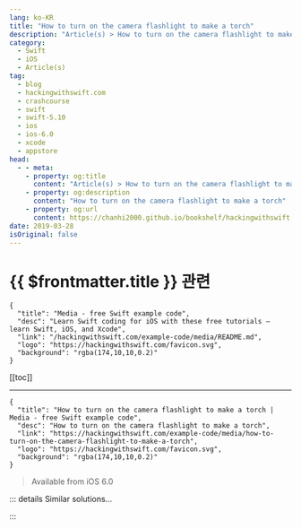 ```yaml
---
lang: ko-KR
title: "How to turn on the camera flashlight to make a torch"
description: "Article(s) > How to turn on the camera flashlight to make a torch"
category:
  - Swift
  - iOS
  - Article(s)
tag: 
  - blog
  - hackingwithswift.com
  - crashcourse
  - swift
  - swift-5.10
  - ios
  - ios-6.0
  - xcode
  - appstore
head:
  - - meta:
    - property: og:title
      content: "Article(s) > How to turn on the camera flashlight to make a torch"
    - property: og:description
      content: "How to turn on the camera flashlight to make a torch"
    - property: og:url
      content: https://chanhi2000.github.io/bookshelf/hackingwithswift.com/example-code/media/how-to-turn-on-the-camera-flashlight-to-make-a-torch.html
date: 2019-03-28
isOriginal: false
---
```


# {{ $frontmatter.title }} 관련

```component VPCard
{
  "title": "Media - free Swift example code",
  "desc": "Learn Swift coding for iOS with these free tutorials – learn Swift, iOS, and Xcode",
  "link": "/hackingwithswift.com/example-code/media/README.md",
  "logo": "https://hackingwithswift.com/favicon.svg",
  "background": "rgba(174,10,10,0.2)"
}
```

[[toc]]

---

```component VPCard
{
  "title": "How to turn on the camera flashlight to make a torch | Media - free Swift example code",
  "desc": "How to turn on the camera flashlight to make a torch",
  "link": "https://hackingwithswift.com/example-code/media/how-to-turn-on-the-camera-flashlight-to-make-a-torch",
  "logo": "https://hackingwithswift.com/favicon.svg",
  "background": "rgba(174,10,10,0.2)"
}
```

> Available from iOS 6.0

<!-- TODO: 작성 -->

<!-- 
There is one simple property required to enable or disable a device's torch, but you do need to put in some wrapper code to make it work safely. Specifically, you need to use the `lockForConfiguration()` and `unlockForConfiguration()` methods of the `AVCaptureDevice` class in order to make sure only one app can control the torch at a time.

You will need to import the AVFoundation framework, because that's where the `AVCaptureDevice` class comes from. Once that's done, add this function to your code and you're good to code:

```swift
func toggleTorch(on: Bool) {
    guard let device = AVCaptureDevice.default(for: .video) else { return }

    if device.hasTorch {
        do {
            try device.lockForConfiguration()

            if on == true {
                device.torchMode = .on
            } else {
                device.torchMode = .off
            }

            device.unlockForConfiguration()
        } catch {
            print("Torch could not be used")
        }
    } else {
        print("Torch is not available")
    }
}
```

With that, you can now turn the torch on like this:

```swift
toggleTorch(on: true)
```

-->

::: details Similar solutions…

<!--
/example-code/uikit/how-to-take-a-photo-using-the-camera-and-uiimagepickercontroller">How to take a photo using the camera and UIImagePickerController 
/example-code/media/how-to-choose-a-photo-from-the-camera-roll-using-uiimagepickercontroller">How to choose a photo from the camera roll using UIImagePickerController 
/quick-start/swiftui/swiftui-tips-and-tricks">SwiftUI tips and tricks 
/example-code/uikit/how-to-create-live-playgrounds-in-xcode">How to create live playgrounds in Xcode 
/example-code/uikit/how-to-make-your-user-interface-in-code">How to make your user interface in code</a>
-->

:::

